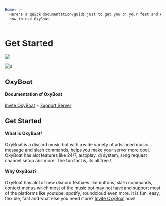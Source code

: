 ```yaml
---
Home: >-
  Here's a quick documentation/guide just to get you on your feet and explain
  how to use OxyBoat.
---
```


# Get Started

![](https://capsule-render.vercel.app/api?type=waving\&color=gradient\&height=200\&section=header\&text=OxyBoat\&fontSize=80\&fontAlignY=35\&animation=twinkling\&fontColor=gradient)

![s](https://cdn.discordapp.com/attachments/892270315630133268/898890417964212234/1634382532130.png)

## OxyBoat

#### Documentation of OxyBoat

[Invite OxyBoat](https://dsc.gg/oxyboat) \~ [Support Server](https://discord.gg/jN8AKsPcwu)

## Get Started

#### What is OxyBoat?

OxyBoat is a discord music bot with a wide variety of advanced music message and slash commands, helps you make your server more cool. OxyBoat has alot features like 24/7, autoplay, dj system, song request channel setup and more! The fun fact is, its all free.\


#### Why OxyBoat?

OxyBoat has alot of new discord features like buttons, slash commands, context menus which most of the music bot may not have and support most of the platforms like youtube, spotify, soundcloud even more. It is fun, easy, flexible, fast and what else you need more? [Invite OxyBoat](https://dsc.gg/oxyboat) now!
